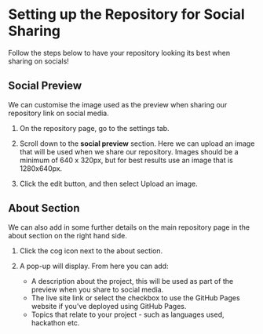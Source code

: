 # Setting up the Repository for Social Sharing

Follow the steps below to have your repository looking its best when sharing on socials!

## Social Preview

We can customise the image used as the preview when sharing our repository link on social media.

1. On the repository page, go to the settings tab.

2. Scroll down to the **social preview** section. Here we can upload an image that will be used when we share our repository. Images should be a minimum of 640 x 320px, but for best results use an image that is 1280x640px.

3. Click the edit button, and then select Upload an image.

## About Section

We can also add in some further details on the main repository page in the about section on the right hand side.

1. Click the cog icon next to the about section.

2. A pop-up will display. From here you can add:

    * A description about the project, this will be used as part of the preview when you share to social media.
    * The live site link or select the checkbox to use the GitHub Pages website if you've deployed using GitHub Pages.
    * Topics that relate to your project - such as languages used, hackathon etc.
